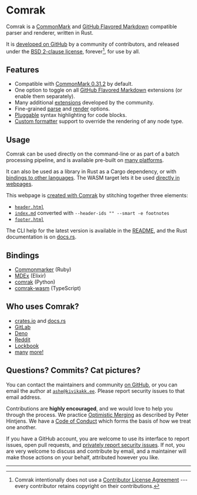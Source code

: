 # Comrak

Comrak is a [CommonMark] and [GitHub Flavored Markdown] compatible parser and renderer, written in Rust.

It is [developed on GitHub] by a community of contributors, and released under the [BSD 2-clause license], forever[^no-cla], for use by all.

[CommonMark]: https://commonmark.org/
[GitHub Flavored Markdown]: https://github.github.com/gfm/
[developed on GitHub]: https://github.com/kivikakk/comrak
[BSD 2-clause license]: https://github.com/kivikakk/comrak/blob/main/COPYING

[^no-cla]: Comrak intentionally does not use a [Contributor License Agreement] --- every contributor retains copyright on their contributions.

[Contributor License Agreement]: https://en.wikipedia.org/wiki/Contributor_license_agreement


## Features

* Compatible with [CommonMark 0.31.2] by default.
* One option to toggle on all [GitHub Flavored Markdown] extensions (or enable them separately).
* Many additional [extensions] developed by the community.
* Fine-grained [parse] and [render] options.
* [Pluggable] syntax highlighting for code blocks.
* [Custom formatter] support to override the rendering of any node type.

[CommonMark 0.31.2]: https://spec.commonmark.org/0.31.2/
[extensions]: https://github.com/kivikakk/comrak#extensions
[parse]: https://docs.rs/comrak/latest/comrak/struct.ParseOptions.html
[render]: https://docs.rs/comrak/latest/comrak/struct.RenderOptions.html
[Pluggable]: https://github.com/kivikakk/comrak#plugins
[Custom formatter]: https://docs.rs/comrak/latest/comrak/macro.create_formatter.html


## Usage

Comrak can be used directly on the command-line or as part of a batch processing pipeline, and is available pre-built on [many platforms].

It can also be used as a library in Rust as a Cargo dependency, or with [bindings to other languages].
The WASM target lets it be used [directly in webpages].

This webpage is [created with Comrak] by stitching together three elements:

* [`header.html`]
* [`index.md`] converted with `--header-ids "" --smart -e footnotes`
* [`footer.html`]

The CLI help for the latest version is available in the [README], and the Rust documentation is on [docs.rs].

[many platforms]: https://github.com/kivikakk/comrak#cli
[bindings to other languages]: #bindings
[directly in webpages]: https://gitlab-org.gitlab.io/ruby/gems/gitlab-glfm-markdown/
[created with Comrak]: Makefile
[`header.html`]: header.html
[`index.md`]: index.md
[`footer.html`]: footer.html
[README]: https://github.com/kivikakk/comrak#usage
[docs.rs]: https://docs.rs/comrak/latest/comrak/


## Bindings

* [Commonmarker] (Ruby)
* [MDEx] (Elixir)
* [comrak] (Python)
* [comrak-wasm] (TypeScript)

[Commonmarker]: https://github.com/gjtorikian/commonmarker
[MDEx]: https://github.com/leandrocp/mdex
[comrak]: https://github.com/lmmx/comrak
[comrak-wasm]: https://github.com/nberlette/comrak-wasm


## Who uses Comrak?

* [crates.io] and [docs.rs]
* [GitLab]
* [Deno]
* [Reddit]
* [Lockbook]
* [many] [more!]

[crates.io]: https://crates.io/
[docs.rs]: https://docs.rs/
[GitLab]: https://gitlab.com/
[Deno]: https://deno.com/
[Reddit]: https://www.reddit.com/
[Lockbook]: https://lockbook.net/
[many]: https://github.com/kivikakk/comrak/network/dependents
[more!]: https://crates.io/crates/comrak/reverse_dependencies


## Questions? Commits? Cat pictures?

You can contact the maintainers and community [on GitHub], or you can
email the author at [`ashe@kivikakk.ee`](mailto:ashe@kivikakk.ee).
Please report security issues to that email address. 

Contributions are **highly encouraged**, and we would love to help you
through the process.  We practice [Optimistic Merging] as described by
Peter Hintjens.  We have a [Code of Conduct] which forms the basis of how
we treat one another.

If you have a GitHub account, you are welcome to use its interface to
report issues, open pull requests, and [privately report security issues].
If not, you are very welcome to discuss and contribute by email, and a
maintainer will make those actions on your behalf, attributed however you
like.

[on GitHub]: https://github.com/kivikakk/comrak
[Optimistic Merging]: http://hintjens.com/blog:106
[Code of Conduct]: https://github.com/kivikakk/comrak/blob/main/CODE_OF_CONDUCT.md
[privately report security issues]: https://github.com/kivikakk/comrak/security/advisories/new

---



